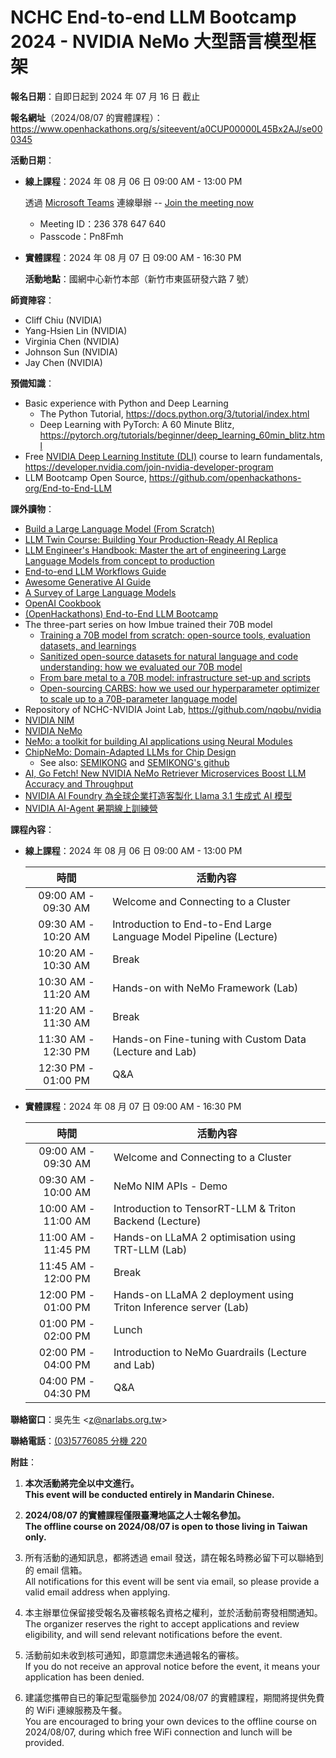 # NCHC End-to-end LLM Bootcamp 2024 - NVIDIA NeMo 大型語言模型框架

**報名日期**：自即日起到 2024 年 07 月 16 日 截止

**報名網址**（2024/08/07 的實體課程）：<https://www.openhackathons.org/s/siteevent/a0CUP00000L45Bx2AJ/se000345>

**活動日期**：

 -  **線上課程**：2024 年 08 月 06 日 09:00 AM - 13:00 PM

    透過 [Microsoft Teams](https://teams.microsoft.com/) 連線舉辦 -- [Join the meeting now](https://teams.microsoft.com/l/meetup-join/19%3ameeting_NjcwZjY5MjktM2RlNi00MzI0LWI0ZmItMTYzZjhiY2I0NTMz%40thread.v2/0?context=%7b%22Tid%22%3a%2243083d15-7273-40c1-b7db-39efd9ccc17a%22%2c%22Oid%22%3a%22ce218103-5e8c-4c2f-9459-4cd40d72e332%22%7d)
     -  Meeting ID：236 378 647 640
     -  Passcode：Pn8Fmh

 -  **實體課程**：2024 年 08 月 07 日 09:00 AM - 16:30 PM

    **活動地點**：國網中心新竹本部（新竹市東區研發六路 7 號）

**師資陣容**：

 -  Cliff Chiu (NVIDIA)
 -  Yang-Hsien Lin (NVIDIA)
 -  Virginia Chen (NVIDIA)
 -  Johnson Sun (NVIDIA)
 -  Jay Chen (NVIDIA)

**預備知識**：

 -  Basic experience with Python and Deep Learning
     -  The Python Tutorial, <https://docs.python.org/3/tutorial/index.html>
     -  Deep Learning with PyTorch: A 60 Minute Blitz, <https://pytorch.org/tutorials/beginner/deep_learning_60min_blitz.html>
 -  Free [NVIDIA Deep Learning Institute (DLI)](https://www.nvidia.com/zh-tw/training/) course to learn fundamentals, <https://developer.nvidia.com/join-nvidia-developer-program>
 -  LLM Bootcamp Open Source, <https://github.com/openhackathons-org/End-to-End-LLM>

**課外讀物**：

 -  [Build a Large Language Model (From Scratch)](https://www.manning.com/books/build-a-large-language-model-from-scratch)
 -  [LLM Twin Course: Building Your Production-Ready AI Replica](https://github.com/decodingml/llm-twin-course)
 -  [LLM Engineer's Handbook: Master the art of engineering Large Language Models from concept to production](https://www.amazon.com/dp/1836200072)
 -  [End-to-end LLM Workflows Guide](https://www.anyscale.com/blog/end-to-end-llm-workflows-guide)
 -  [Awesome Generative AI Guide](https://github.com/aishwaryanr/awesome-generative-ai-guide)
 -  [A Survey of Large Language Models](https://arxiv.org/abs/2303.18223)
 -  [OpenAI Cookbook](https://github.com/openai/openai-cookbook)
 -  [(OpenHackathons) End-to-End LLM Bootcamp](https://github.com/openhackathons-org/End-to-End-LLM)
 -  The three-part series on how Imbue trained their 70B model
     -  [Training a 70B model from scratch: open-source tools, evaluation datasets, and learnings](https://imbue.com/research/70b-intro/)
     -  [Sanitized open-source datasets for natural language and code understanding: how we evaluated our 70B model](https://imbue.com/research/70b-evals/)
     -  [From bare metal to a 70B model: infrastructure set-up and scripts](https://imbue.com/research/70b-infrastructure/)
     -  [Open-sourcing CARBS: how we used our hyperparameter optimizer to scale up to a 70B-parameter language model](https://imbue.com/research/70b-carbs/)
 -  Repository of NCHC-NVIDIA Joint Lab, <https://github.com/nqobu/nvidia>
 -  [NVIDIA NIM](https://www.nvidia.com/en-us/ai/)
 -  [NVIDIA NeMo](https://www.nvidia.com/en-us/ai-data-science/products/nemo/)
 -  [NeMo: a toolkit for building AI applications using Neural Modules](https://arxiv.org/abs/1909.09577)
 -  [ChipNeMo: Domain-Adapted LLMs for Chip Design](https://arxiv.org/abs/2311.00176)
     -  See also: [SEMIKONG](https://www.semikong.ai/) and [SEMIKONG's github](https://github.com/aitomatic/semikong)
 -  [AI, Go Fetch! New NVIDIA NeMo Retriever Microservices Boost LLM Accuracy and Throughput](https://blogs.nvidia.com/blog/nemo-retriever-microservices/)
 -  [NVIDIA AI Foundry 為全球企業打造客製化 Llama 3.1 生成式 AI 模型](https://blogs.nvidia.com.tw/blog/nvidia-ai-foundry-custom-llama-generative-models/)
 -  [NVIDIA AI-Agent 暑期線上訓練營](https://jsj.top/f/ilF0yi)

**課程內容**：

 -  **線上課程**：2024 年 08 月 06 日 09:00 AM - 13:00 PM

    | 時間 | 活動內容 |
    | :--: | -------- |
    | 09:00 AM - 09:30 AM | Welcome and Connecting to a Cluster |
    | 09:30 AM - 10:20 AM | Introduction to End-to-End Large Language Model Pipeline (Lecture) |
    | 10:20 AM - 10:30 AM | Break |
    | 10:30 AM - 11:20 AM | Hands-on with NeMo Framework (Lab) |
    | 11:20 AM - 11:30 AM | Break |
    | 11:30 AM - 12:30 PM | Hands-on Fine-tuning with Custom Data (Lecture and Lab) |
    | 12:30 PM - 01:00 PM | Q&A |

 -  **實體課程**：2024 年 08 月 07 日 09:00 AM - 16:30 PM

    | 時間 | 活動內容 |
    | :--: | -------- |
    | 09:00 AM - 09:30 AM | Welcome and Connecting to a Cluster |
    | 09:30 AM - 10:00 AM | NeMo NIM APIs - Demo |
    | 10:00 AM - 11:00 AM | Introduction to TensorRT-LLM & Triton Backend (Lecture)  |
    | 11:00 AM - 11:45 PM | Hands-on LLaMA 2 optimisation using TRT-LLM (Lab) |
    | 11:45 AM - 12:00 PM | Break |
    | 12:00 PM - 01:00 PM | Hands-on LLaMA 2 deployment using Triton Inference server (Lab)  |
    | 01:00 PM - 02:00 PM | Lunch |
    | 02:00 PM - 04:00 PM | Introduction to NeMo Guardrails (Lecture and Lab) |
    | 04:00 PM - 04:30 PM | Q&A |

**聯絡窗口**：吳先生 &lt;[z@narlabs.org.tw](mailto:z@narlabs.org.tw)&gt;

**聯絡電話**：[(03)5776085 分機 220](tel:+886-3-5776085,220)

**附註**：

 1. **本次活動將完全以中文進行。**\
    **This event will be conducted entirely in Mandarin Chinese.**
 
 2. **2024/08/07 的實體課程僅限臺灣地區之人士報名參加。**\
    **The offline course on 2024/08/07 is open to those living in Taiwan only.**
 
 3. 所有活動的通知訊息，都將透過 email 發送，請在報名時務必留下可以聯絡到的 email 信箱。\
    All notifications for this event will be sent via email, so please provide a valid email address when applying.

 5. 本主辦單位保留接受報名及審核報名資格之權利，並於活動前寄發相關通知。\
    The organizer reserves the right to accept applications and review eligibility, and will send relevant notifications before the event.
 
 6. 活動前如未收到核可通知，即意謂您未通過報名的審核。\
    If you do not receive an approval notice before the event, it means your application has been denied.

 7. 建議您攜帶自已的筆記型電腦參加 2024/08/07 的實體課程，期間將提供免費的 WiFi 連線服務及午餐。\
    You are encouraged to bring your own devices to the offline course on 2024/08/07, during which free WiFi connection and lunch will be provided.
